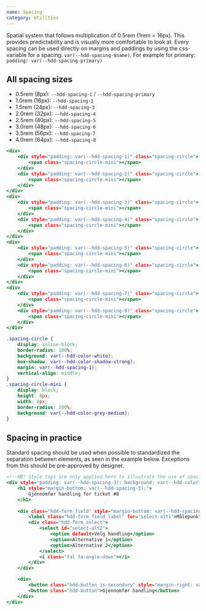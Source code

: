 ```yaml
---
name: Spacing
category: Utilities
---
```


Spatial system that follows multiplication of 0.5rem (1rem = 16px). This provides predictability and is visually more comfortable to look at. Every spacing can be used directly on margins and paddings by using the css-variable for a spacing: `var(--hdd-spacing-$name)`. For example for primary: `padding: var(--hdd-spacing-primary)`

## All spacing sizes

- 0.5rem (8px):  `--hdd-spacing-1` / `--hdd-spacing-primary`
- 1.0rem (16px): `--hdd-spacing-2`
- 1.5rem (24px): `--hdd-spacing-3`
- 2.0rem (32px): `--hdd-spacing-4`
- 2.5rem (40px): `--hdd-spacing-5`
- 3.0rem (48px): `--hdd-spacing-6`
- 3.5rem (56px): `--hdd-spacing-7`
- 4.0rem (64px): `--hdd-spacing-8`

```spacing.html
<div>
	<div style="padding: var(--hdd-spacing-1)" class="spacing-circle">
		<span class="spacing-circle-mini"></span>
	</div>
	<div style="padding: var(--hdd-spacing-2)" class="spacing-circle">
		<span class="spacing-circle-mini"></span>
	</div>
</div>
<div>
	<div style="padding: var(--hdd-spacing-3)" class="spacing-circle">
		<span class="spacing-circle-mini"></span>
	</div>
	<div style="padding: var(--hdd-spacing-4)" class="spacing-circle">
		<span class="spacing-circle-mini"></span>
	</div>
</div>
<div>
	<div style="padding: var(--hdd-spacing-5)" class="spacing-circle">
		<span class="spacing-circle-mini"></span>
	</div>
	<div style="padding: var(--hdd-spacing-6)" class="spacing-circle">
		<span class="spacing-circle-mini"></span>
	</div>
</div>
<div>
	<div style="padding: var(--hdd-spacing-7)" class="spacing-circle">
		<span class="spacing-circle-mini"></span>
	</div>
	<div style="padding: var(--hdd-spacing-8)" class="spacing-circle">
		<span class="spacing-circle-mini"></span>
	</div>
</div>
```

```spacing.css	hidden
.spacing-circle {
	display: inline-block; 
	border-radius: 100%; 
	background: var(--hdd-color-white); 
	box-shadow: var(--hdd-color-shadow-strong); 
	margin: var(--hdd-spacing-1); 
	vertical-align: middle;
}
.spacing-circle-mini {
	display: block; 
	height: 8px; 
	width: 8px; 
	border-radius: 100%; 
	background: var(--hdd-color-grey-medium); 
}
```

## Spacing in practice
Standard spacing should be used when possible to standardized the separation between elements, as seen in the example below. Exceptions from this should be pre-approved by designer.

```spacing-realistic.html
<!--NB! Style tags are only applied here to illustrate the use of spacing variables. -->
<div style="padding: var(--hdd-spacing-3); background: var(--hdd-color-white); border-radius: 5px;">
	<h1 style="margin-bottom: var(--hdd-spacing-3);">
		Gjennomfør handling for ticket #8
	</h1>
	
	<div class="hdd-form_field" style="margin-bottom: var(--hdd-spacing-2)">
		<label class="hdd-form_field_label" for="select-alt1">Målepunkt</label>
		<div class="hdd-form_select">
			<select id="select-alt2">
				<option default>Velg handling</option>
				<option>Alternative 1</option>
				<option>Alternative 2</option>
			</select>
			<i class="fal fa-angle-down"></i>
		</div>
	</div>

	<div>
		<button class="hdd-button is-secondary" style="margin-right: var(--hdd-spacing-2);">Avbryt</button>
		<button class="hdd-button">Gjennomfør handling</button>
	</div>
</div>
```
